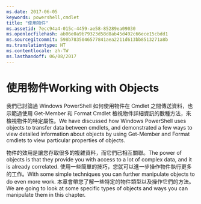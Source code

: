 ```yaml
---
ms.date: 2017-06-05
keywords: powershell,cmdlet
title: "使用物件"
ms.assetid: 7ecc94a4-015c-4459-ae58-85289ea09030
ms.openlocfilehash: ab06e0a9b79323d58d8ab45d492c66ece15cbdd1
ms.sourcegitcommit: 598b7835046577841aea2211d613bb8513271a8b
ms.translationtype: HT
ms.contentlocale: zh-TW
ms.lasthandoff: 06/08/2017
---
```

# <a name="working-with-objects"></a><span data-ttu-id="ca3c4-103">使用物件</span><span class="sxs-lookup"><span data-stu-id="ca3c4-103">Working with Objects</span></span>
<span data-ttu-id="ca3c4-104">我們已討論過 Windows PowerShell 如何使用物件在 Cmdlet 之間傳送資料，也示範過使用 Get-Member 和 Format Cmdlet 檢視物件詳細資訊的數種方法，來檢視物件的特定屬性。</span><span class="sxs-lookup"><span data-stu-id="ca3c4-104">We have discussed how Windows PowerShell uses objects to transfer data between cmdlets, and demonstrated a few ways to view detailed information about objects by using Get-Member and Format cmdlets to view particular properties of objects.</span></span>

<span data-ttu-id="ca3c4-105">物件的效用是讓您存取很多的複雜資料，而它們已相互關聯。</span><span class="sxs-lookup"><span data-stu-id="ca3c4-105">The power of objects is that they provide you with access to a lot of complex data, and it is already correlated.</span></span> <span data-ttu-id="ca3c4-106">使用一些簡單的技巧，您就可以進一步操作物件執行更多的工作。</span><span class="sxs-lookup"><span data-stu-id="ca3c4-106">With some simple techniques you can further manipulate objects to do even more work.</span></span> <span data-ttu-id="ca3c4-107">本章會帶您了解一些特定的物件類型以及操作它們的方法。</span><span class="sxs-lookup"><span data-stu-id="ca3c4-107">We are going to look at some specific types of objects and ways you can manipulate them in this chapter.</span></span>

